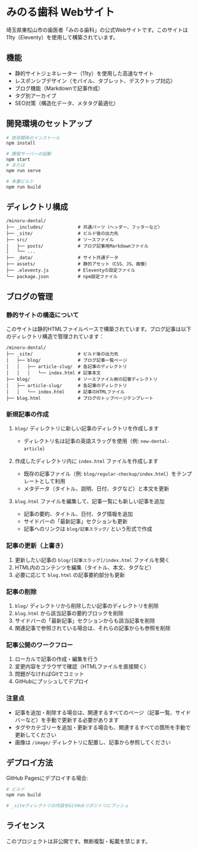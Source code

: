 # みのる歯科 Webサイト

埼玉県東松山市の歯医者「みのる歯科」の公式Webサイトです。このサイトは11ty（Eleventy）を使用して構築されています。

## 機能

- 静的サイトジェネレーター（11ty）を使用した高速なサイト
- レスポンシブデザイン（モバイル、タブレット、デスクトップ対応）
- ブログ機能（Markdownで記事作成）
- タグ別アーカイブ
- SEO対策（構造化データ、メタタグ最適化）

## 開発環境のセットアップ

```bash
# 依存関係のインストール
npm install

# 開発サーバーの起動
npm start
# または
npm run serve

# 本番ビルド
npm run build
```

## ディレクトリ構成

```
/minoru-dental/
├── _includes/             # 共通パーツ（ヘッダー、フッターなど）
├── _site/                 # ビルド後の出力先
├── src/                   # ソースファイル
│   ├── posts/             # ブログ記事用Markdownファイル
│   └── ...
├── _data/                 # サイト共通データ
├── assets/                # 静的アセット（CSS、JS、画像）
├── .eleventy.js           # Eleventyの設定ファイル
└── package.json           # npm設定ファイル
```

## ブログの管理

### 静的サイトの構造について

このサイトは静的HTMLファイルベースで構築されています。ブログ記事は以下のディレクトリ構造で管理されています：

```
/minoru-dental/
├── _site/                 # ビルド後の出力先
│   ├── blog/              # ブログ記事一覧ページ
│   │   ├── article-slug/  # 各記事のディレクトリ
│   │   │   └── index.html # 記事本文
├── blog/                  # ソースファイル側の記事ディレクトリ
│   ├── article-slug/      # 各記事のディレクトリ
│   │   └── index.html     # 記事のHTMLファイル
├── blog.html              # ブログのトップページテンプレート
```

### 新規記事の作成

1. `blog/` ディレクトリに新しい記事のディレクトリを作成します
   - ディレクトリ名は記事の英語スラッグを使用（例: `new-dental-article`）

2. 作成したディレクトリ内に `index.html` ファイルを作成します
   - 既存の記事ファイル（例: `blog/regular-checkup/index.html`）をテンプレートとして利用
   - メタデータ（タイトル、説明、日付、タグなど）と本文を更新

3. `blog.html` ファイルを編集して、記事一覧にも新しい記事を追加
   - 記事の要約、タイトル、日付、タグ情報を追加
   - サイドバーの「最新記事」セクションも更新
   - 記事へのリンクは `blog/記事スラッグ/` という形式で作成

### 記事の更新（上書き）

1. 更新したい記事の `blog/[記事スラッグ]/index.html` ファイルを開く
2. HTML内のコンテンツを編集（タイトル、本文、タグなど）
3. 必要に応じて `blog.html` の記事要約部分も更新

### 記事の削除

1. `blog/` ディレクトリから削除したい記事のディレクトリを削除
2. `blog.html` から該当記事の要約ブロックを削除
3. サイドバーの「最新記事」セクションからも該当記事を削除
4. 関連記事で参照されている場合は、それらの記事からも参照を削除

### 記事公開のワークフロー

1. ローカルで記事の作成・編集を行う
2. 変更内容をブラウザで確認（HTMLファイルを直接開く）
3. 問題がなければGitでコミット
4. GitHubにプッシュしてデプロイ

### 注意点

- 記事を追加・削除する場合は、関連するすべてのページ（記事一覧、サイドバーなど）を手動で更新する必要があります
- タグやカテゴリーを追加・更新する場合も、関連するすべての箇所を手動で更新してください
- 画像は `/image/` ディレクトリに配置し、記事から参照してください

## デプロイ方法

GitHub Pagesにデプロイする場合:

```bash
# ビルド
npm run build

# _siteディレクトリの内容をGitHubリポジトリにプッシュ
```

## ライセンス

このプロジェクトは非公開です。無断複製・転載を禁じます。
